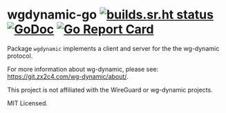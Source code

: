 # wgdynamic-go [![builds.sr.ht status](https://builds.sr.ht/~mdlayher/wgdynamic-go.svg)](https://builds.sr.ht/~mdlayher/wgdynamic-go?) [![GoDoc](https://godoc.org/github.com/mdlayher/wgdynamic-go?status.svg)](https://godoc.org/github.com/mdlayher/wgdynamic-go) [![Go Report Card](https://goreportcard.com/badge/github.com/mdlayher/wgdynamic-go)](https://goreportcard.com/report/github.com/mdlayher/wgdynamic-go)

Package `wgdynamic` implements a client and server for the the wg-dynamic
protocol.

For more information about wg-dynamic, please see:
<https://git.zx2c4.com/wg-dynamic/about/>.

This project is not affiliated with the WireGuard or wg-dynamic projects.

MIT Licensed.

